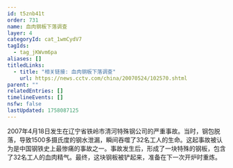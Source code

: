 ```yaml
---
id: t5znb41t
order: 731
name: 血肉钢板下落调查
layer: 4
categoryId: cat_1wmCydV7
tagIds:
  - tag_jKWvm6pa
aliases: []
titledLinks:
  - title: "相关链接: 血肉钢板下落调查"
    url: https://news.cctv.com/china/20070524/102570.shtml
parent: ""
relatedEntries: []
timelineEvents: []
nsfw: false
lastUpdated: 1758087125
---
```


2007年4月18日发生在辽宁省铁岭市清河特殊钢公司的严重事故。当时，钢包脱落，导致1500多摄氏度的钢水泄漏，瞬间吞噬了32名工人的生命。这起事故被认为是中国钢铁史上最惨痛的事故之一。事故发生后，形成了一块特殊的钢板，包含了32名工人的血肉精气。最终，这块钢板被铲起来，准备在下一次开炉时重炼。
